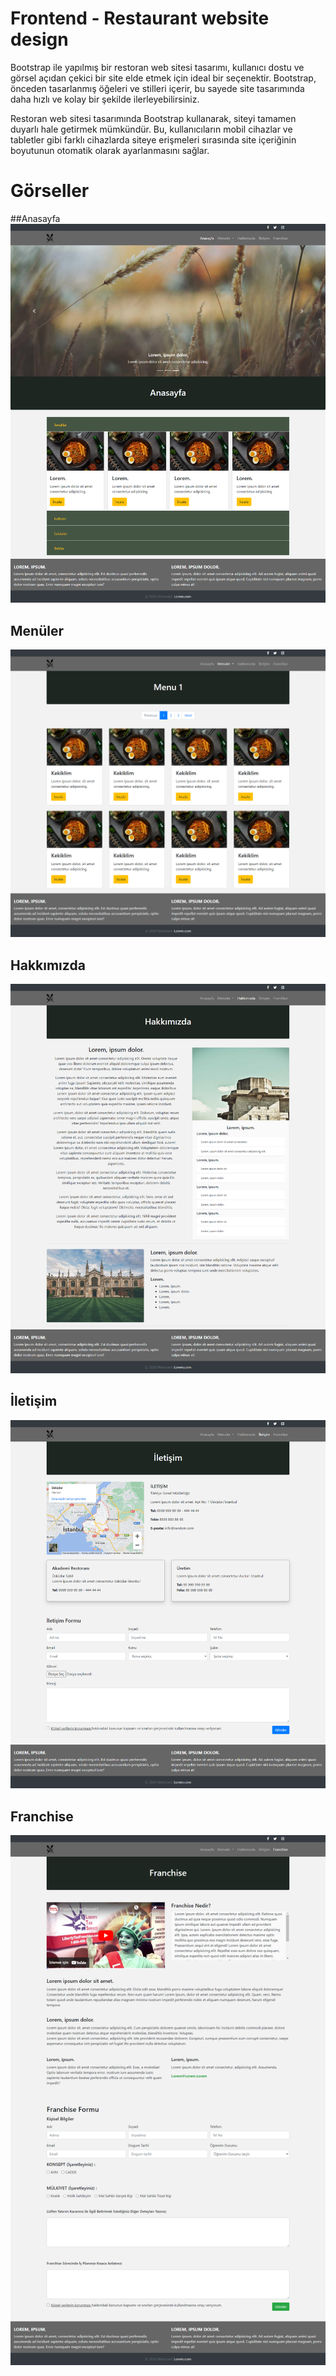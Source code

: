 # Frontend - Restaurant website design
Bootstrap ile yapılmış bir restoran web sitesi tasarımı, kullanıcı dostu ve görsel açıdan çekici bir site elde etmek için ideal bir seçenektir. Bootstrap, önceden tasarlanmış öğeleri ve stilleri içerir, bu sayede site tasarımında daha hızlı ve kolay bir şekilde ilerleyebilirsiniz.

Restoran web sitesi tasarımında Bootstrap kullanarak, siteyi tamamen duyarlı hale getirmek mümkündür. Bu, kullanıcıların mobil cihazlar ve tabletler gibi farklı cihazlarda siteye erişmeleri sırasında site içeriğinin boyutunun otomatik olarak ayarlanmasını sağlar.

# Görseller
##Anasayfa
![index](LAYOUT/index_pc.png)

## Menüler
![menu](LAYOUT/menu_pc.png)

## Hakkımızda
![hakkimizda](LAYOUT/hakkimizda_pc.png)

## İletişim
![iletisim](LAYOUT/iletisim_pc.png)

## Franchise
![franchise](LAYOUT/franchise_pc.png)